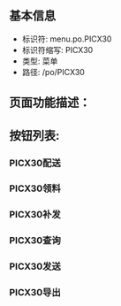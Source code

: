
## 基本信息

- 标识符: menu.po.PICX30
- 标识符缩写: PICX30
- 类型: 菜单
- 路径: /po/PICX30

## 页面功能描述：





## 按钮列表:


### PICX30配送



### PICX30领料



### PICX30补发



### PICX30查询



### PICX30发送



### PICX30导出


